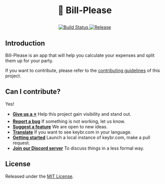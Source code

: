 <h1 align="center">
  <p align="center">🧾 Bill-Please</p>
</h1>

<p align="center">
  <a href="https://jenkins.chatree.dev/job/Chatree.js/job/Develop/job/bill-please/" target="_blank">
    <img src="https://jenkins.chatreejs.com/job/chatreejs/job/bill-please/job/main/badge/icon" alt="Build Status">
  </a>
  <a href="https://github.com/chatreejs/bill-please/releases"
    target="_blank">
    <img src="https://img.shields.io/github/v/release/chatreejs/bill-please?include_prereleases&sort=semver" alt="Release">
  </a>
</p>

## Introduction

Bill-Please is an app that will help you calculate your expenses and split them up for your party.

If you want to contribute, please refer to the [contributing guidelines](./CONTRIBUTING.md) of this project.

## Can I contribute?

Yes!

- **[Give us a ⭐️](https://github.com/chatreejs/bill-please)** Help this project gain visibility and stand out.
- **[Report a bug](https://github.com/chatreejs/bill-please/issues)** If something is not working, let us know.
- **[Suggest a feature](https://github.com/chatreejs/bill-please/issues)** We are open to new ideas.
- **[Translate](/docs/translations.md)** If you want to see keybr.com in your language.
- **[Getting started](/docs/getting_started.md)** Launch a local instance of keybr.com, make a pull request.
- **[Join our Discord server](https://discord.gg/HdknCHG7Rr)** To discuss things in a less formal way.

## License

Released under the [MIT License](./LICENSE).

